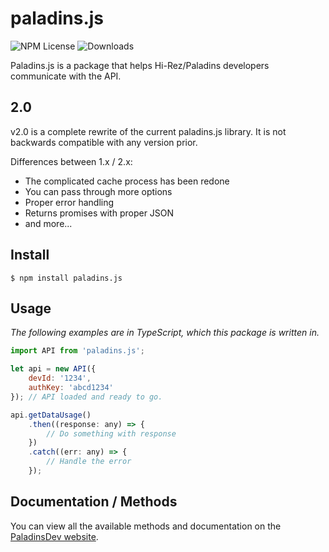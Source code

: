 # paladins.js
![NPM License](https://img.shields.io/npm/l/paladins.js.svg?style=flat) ![Downloads](https://img.shields.io/npm/dm/paladins.js.svg?style=flat)

Paladins.js is a package that helps Hi-Rez/Paladins developers communicate with the API. 

## 2.0
v2.0 is a complete rewrite of the current paladins.js library. It is not backwards compatible with any version prior.

Differences between 1.x / 2.x:
- The complicated cache process has been redone
- You can pass through more options
- Proper error handling
- Returns promises with proper JSON
- and more...

## Install
```
$ npm install paladins.js
```

## Usage
*The following examples are in TypeScript, which this package is written in.*

```javascript
import API from 'paladins.js';

let api = new API({
    devId: '1234',
    authKey: 'abcd1234'
}); // API loaded and ready to go. 

api.getDataUsage()
    .then((response: any) => {
        // Do something with response
    })
    .catch((err: any) => {
        // Handle the error
    });
```

## Documentation / Methods
You can view all the available methods and documentation on the [PaladinsDev website](https://paladins.dev/docs/paladins.js/v/2.1.0/).